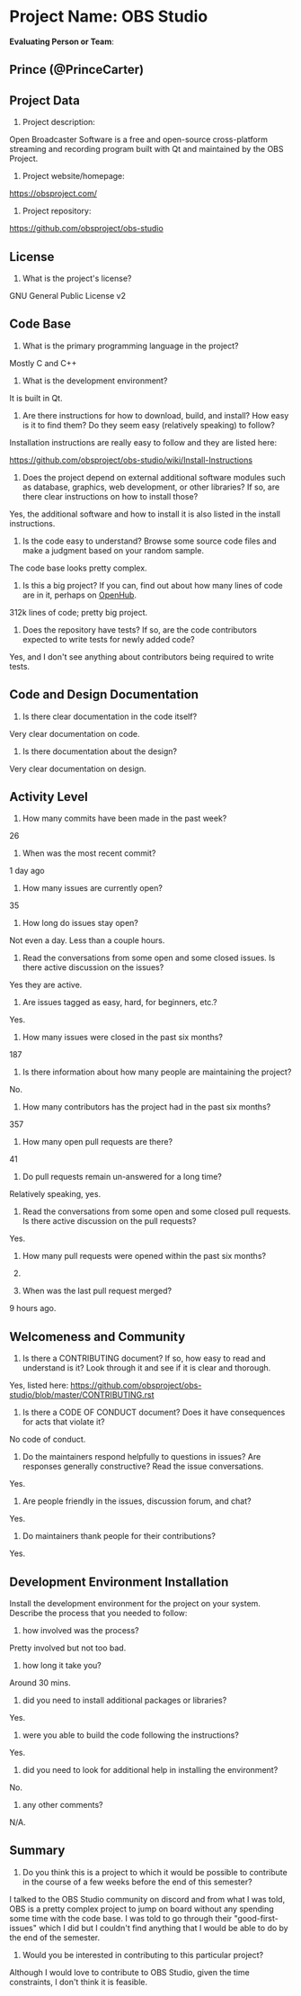 # Project Name:  OBS Studio



**Evaluating Person or Team**:
<!-- list your first name and github user-name-->
Prince (@PrinceCarter)
---

## Project Data

1. Project description: <br>

  Open Broadcaster Software is a free and open-source cross-platform streaming and recording program built with Qt and maintained by the OBS Project.

1. Project website/homepage:

  https://obsproject.com/

1. Project repository:

  https://github.com/obsproject/obs-studio

## License

1. What is the project's license? <br>

  GNU General Public License v2



## Code Base


1. What is the primary programming language in the project?

  Mostly C and C++

1. What is the development environment? <br>

  It is built in Qt.

1. Are there instructions for how to download, build, and install? How easy is it
to find them? Do they seem easy (relatively speaking) to follow? <br>

  Installation instructions are really easy to follow and they are listed here:

  https://github.com/obsproject/obs-studio/wiki/Install-Instructions

1. Does the project depend on external additional software modules such as
database,  graphics, web development, or other libraries? If so, are there clear instructions on how to install those? <br>

  Yes, the additional software and how to install it is also listed in the install instructions.

1. Is the code easy to understand? Browse some source code files and make
a judgment based on your random sample. <br>

  The code base looks pretty complex.

1. Is this a big project? If you can, find out about how many lines of code
are in it, perhaps on [OpenHub](https://www.openhub.net/). <br>

  312k lines of code; pretty big project.

1. Does the repository have tests? If so, are the code contributors expected to write tests for newly added code? <br>

  Yes, and I don't see anything about contributors being required to write tests.

## Code and Design Documentation
1. Is there clear documentation in the code itself? <br>

  Very clear documentation on code.

1. Is there documentation about the design?  <br>

  Very clear documentation on design.

## Activity Level


1. How many commits have been made in the past week? <br>

  26

1. When was the most recent commit? <br>

  1 day ago

1. How many issues are currently open? <br>

  35

1. How long do issues stay open? <br>
	<!--
	Take the five closed issues (they can be most recently closed or a sample distributed over time) and look at when each was first reported.
	Compute the number of days that each was open and take the average.
	-->
  Not even a day. Less than a couple hours.

1. Read the conversations from some open and some closed issues. Is there active discussion on the issues? <br>

  Yes they are active.

1. Are issues tagged as easy, hard, for beginners, etc.? <br>

  Yes.

1. How many issues were closed in the past six months? <br>

  187

1. Is there information about how many people are maintaining the project? <br>

  No.

1. How many contributors has the project had in the past six months? <br>

  357

1. How many open pull requests are there? <br>

  41

1. Do pull requests remain un-answered for a long time? <br>
	<!--
	Look at the closed pull requests to see how long they stayed open.
	Take the five closed pull requests  (they can be most recently closed or a sample distributed over time) and look at when each was first created.
	Compute the number of days that each was open and take the average.
	-->
  Relatively speaking, yes.

1. Read the conversations from some open and some closed pull requests.  Is there active discussion on the pull requests? <br>

  Yes.

1. How many pull requests were opened within the past six months? <br>

  20.

1. When was the last  pull request  merged? <br>

  9 hours ago.

## Welcomeness and Community

1. Is there a CONTRIBUTING document? If so, how easy to read and understand is it?
Look through it and see if it is clear and thorough. <br>

  Yes, listed here: https://github.com/obsproject/obs-studio/blob/master/CONTRIBUTING.rst

1. Is there a CODE OF CONDUCT document? Does it have consequences for acts that
violate it? <br>

  No code of conduct.

1. Do the maintainers respond helpfully to questions in issues?
Are responses generally constructive? Read the issue conversations. <br>

  Yes.

1. Are people friendly in the issues, discussion forum, and chat? <br>

  Yes.

1. Do maintainers thank people for their contributions? <br>

  Yes.


## Development Environment Installation

Install the development environment for the project on your system.
Describe the process that you needed to follow:

1. how involved was the process? <br>

  Pretty involved but not too bad.

1. how long it take you? <br>

  Around 30 mins.

1. did you need to install additional packages or libraries? <br>

  Yes.

1. were you able to build the code following the instructions? <br>

  Yes.

1. did you need to look for additional help in installing the environment? <br>

  No.

1. any other comments? <br>

  N/A.



## Summary
1. Do you think  this is a project to which it would be possible to contribute
in the course of a few weeks before the end of this semester? <br>
	<!--
	Explain your position. Do NOT simply say 'yes or 'no'.
	-->
  I talked to the OBS Studio community on discord and from what I was told, OBS is a pretty complex project to jump on board without any spending some time with the code base. I was told to go through their "good-first-issues" which I did but I couldn't find anything that I would be able to do by the end of the semester.

1. Would you be interested in contributing to this particular project? <br>
	<!--
	Explain why you would or would not be interested in contributing to this project. Do NOT simply say 'yes or 'no'.
	-->
  Although I would love to contribute to OBS Studio, given the time constraints, I don't think it is feasible.
